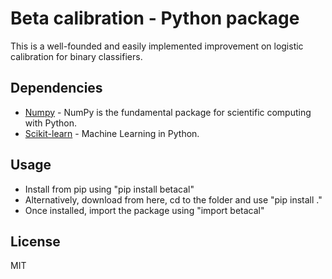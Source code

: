 # Beta calibration - Python package

This is a well-founded and easily implemented improvement on logistic calibration for binary classifiers.

## Dependencies

* [Numpy] - NumPy is the fundamental package for scientific computing with
  Python.
* [Scikit-learn] - Machine Learning in Python.

## Usage

 - Install from pip using "pip install betacal"
 - Alternatively, download from here, cd to the folder and use "pip install ."
 - Once installed, import the package using "import betacal" 

## License

MIT

[//]: # (References)
   [Numpy]: <http://www.numpy.org/>
   [Scikit-learn]: <http://scikit-learn.org/>